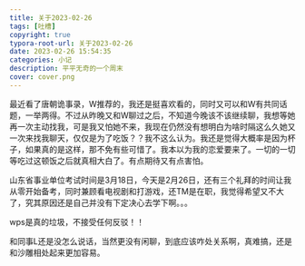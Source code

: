 ```yaml
---
title: 关于2023-02-26
tags: [吐槽]
copyright: true
typora-root-url: 关于2023-02-26
date: 2023-02-26 15:54:35
categories: 小记
description: 平平无奇的一个周末
cover: cover.png
---
```


 最近看了唐朝诡事录，W推荐的，我还是挺喜欢看的，同时又可以和W有共同话题，一举两得。不过从昨晚又和W聊过之后，不知道今晚该不该继续聊，我想等她再一次主动找我，可是我又怕她不来，我现在仍然没有想明白为啥时隔这么久她又一次来找我聊天，仅仅是为了吃饭？？我不这么认为。我还是觉得大概率是因为杯子，如果真的是这样，那不免有些可惜了。我本以为我的恋爱要来了。一切的一切等吃过这顿饭之后就真相大白了。有点期待又有点害怕。



山东省事业单位考试时间是3月18日，今天是2月26日，还有三个礼拜的时间让我从零开始备考，同时兼顾看电视剧和打游戏，还TM是在职，我觉得希望又不大了，究其原因还是自己并没有下定决心去学下啊。。。



wps是真的垃圾，不接受任何反驳！！



和同事L还是没怎么说话，当然更没有闲聊，到底应该咋处关系啊，真难搞，还是和沙雕相处起来更加容易。
